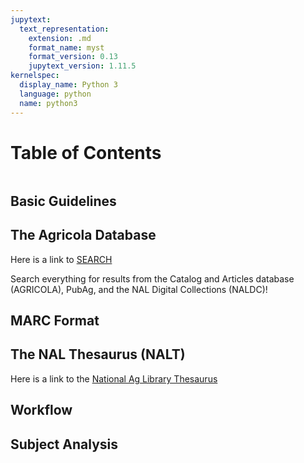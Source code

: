 ```yaml
---
jupytext:
  text_representation:
    extension: .md
    format_name: myst
    format_version: 0.13
    jupytext_version: 1.11.5
kernelspec:
  display_name: Python 3
  language: python
  name: python3
---
```


# Table of Contents

```{content}
```

## Basic Guidelines

## The Agricola Database

Here is a link to [SEARCH](https://search.nal.usda.gov/discovery/search?vid=01NAL_INST:MAIN) 

Search everything for results from the Catalog and Articles database (AGRICOLA), PubAg, and the NAL Digital Collections (NALDC)!

## MARC Format

## The NAL Thesaurus (NALT)

Here is a link to the [National Ag Library Thesaurus](https://agclass.nal.usda.gov)

## Workflow

## Subject Analysis